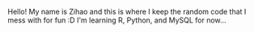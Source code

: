 Hello! My name is Zihao and this is where I keep the random code that I mess with for fun :D
I'm learning R, Python, and MySQL for now...
